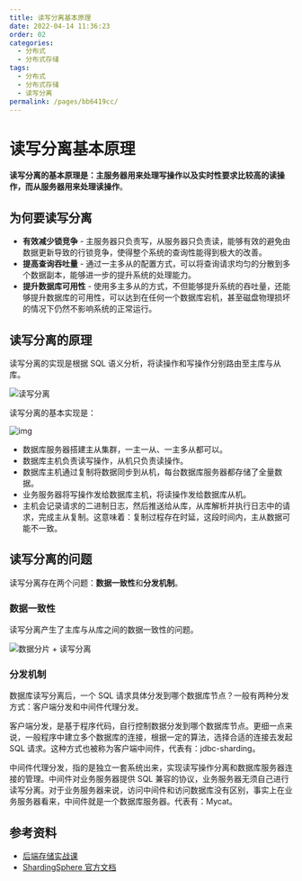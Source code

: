 ```yaml
---
title: 读写分离基本原理
date: 2022-04-14 11:36:23
order: 02
categories:
  - 分布式
  - 分布式存储
tags:
  - 分布式
  - 分布式存储
  - 读写分离
permalink: /pages/bb6419cc/
---
```


# 读写分离基本原理

**读写分离的基本原理是：主服务器用来处理写操作以及实时性要求比较高的读操作，而从服务器用来处理读操作**。

## 为何要读写分离

- **有效减少锁竞争** - 主服务器只负责写，从服务器只负责读，能够有效的避免由数据更新导致的行锁竞争，使得整个系统的查询性能得到极大的改善。
- **提高查询吞吐量** - 通过一主多从的配置方式，可以将查询请求均匀的分散到多个数据副本，能够进一步的提升系统的处理能力。
- **提升数据库可用性** - 使用多主多从的方式，不但能够提升系统的吞吐量，还能够提升数据库的可用性，可以达到在任何一个数据库宕机，甚至磁盘物理损坏的情况下仍然不影响系统的正常运行。

## 读写分离的原理

读写分离的实现是根据 SQL 语义分析，将读操作和写操作分别路由至主库与从库。

![读写分离](https://shardingsphere.apache.org/document/current/img/read-write-split/read-write-split.png)

读写分离的基本实现是：

![img](https://raw.githubusercontent.com/dunwu/images/master/cs/database/mysql/master-slave-proxy.png)

- 数据库服务器搭建主从集群，一主一从、一主多从都可以。
- 数据库主机负责读写操作，从机只负责读操作。
- 数据库主机通过复制将数据同步到从机，每台数据库服务器都存储了全量数据。
- 业务服务器将写操作发给数据库主机，将读操作发给数据库从机。
- 主机会记录请求的二进制日志，然后推送给从库，从库解析并执行日志中的请求，完成主从复制。这意味着：复制过程存在时延，这段时间内，主从数据可能不一致。

## 读写分离的问题

读写分离存在两个问题：**数据一致性**和**分发机制**。

### 数据一致性

读写分离产生了主库与从库之间的数据一致性的问题。

![数据分片 + 读写分离](https://shardingsphere.apache.org/document/current/img/read-write-split/sharding-read-write-split.png)

### 分发机制

数据库读写分离后，一个 SQL 请求具体分发到哪个数据库节点？一般有两种分发方式：客户端分发和中间件代理分发。

客户端分发，是基于程序代码，自行控制数据分发到哪个数据库节点。更细一点来说，一般程序中建立多个数据库的连接，根据一定的算法，选择合适的连接去发起 SQL 请求。这种方式也被称为客户端中间件，代表有：jdbc-sharding。

中间件代理分发，指的是独立一套系统出来，实现读写操作分离和数据库服务器连接的管理。中间件对业务服务器提供 SQL 兼容的协议，业务服务器无须自己进行读写分离。对于业务服务器来说，访问中间件和访问数据库没有区别，事实上在业务服务器看来，中间件就是一个数据库服务器。代表有：Mycat。

## 参考资料

- [后端存储实战课](https://time.geekbang.org/column/intro/100046801)
- [ShardingSphere 官方文档](https://shardingsphere.apache.org/document/current/cn/overview/)